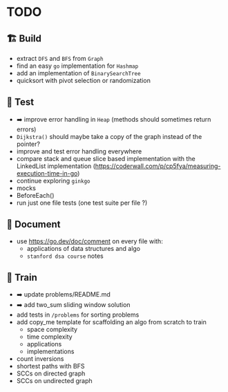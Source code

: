 # TODO

## 🏗️ Build
- extract `DFS` and `BFS` from `Graph`
- find an easy `go` implementation for `Hashmap`
- add an implementation of `BinarySearchTree`
- quicksort with pivot selection or randomization

## 🧪 Test
- ➡️ improve error handling in `Heap` (methods should sometimes return errors)
- `Dijkstra()` should maybe take a copy of the graph instead of the pointer?
- improve and test error handling everywhere
- compare stack and queue slice based implementation with the LinkedList implementation (https://coderwall.com/p/cp5fya/measuring-execution-time-in-go)
- continue exploring `ginkgo`
- mocks
- BeforeEach()
- run just one file tests (one test suite per file ?)

## 📔 Document
- use https://go.dev/doc/comment on every file with:
  - applications of data structures and algo
  - `stanford dsa course` notes

## 🧗 Train
- ➡️ update problems/README.md
- ➡️ add two_sum sliding window solution
- add tests in `/problems` for sorting problems
- add copy_me template for scaffolding an algo from scratch to train
    - space complexity
    - time complexity
    - applications
    - implementations
- count inversions
- shortest paths with BFS
- SCCs on directed graph
- SCCs on undirected graph